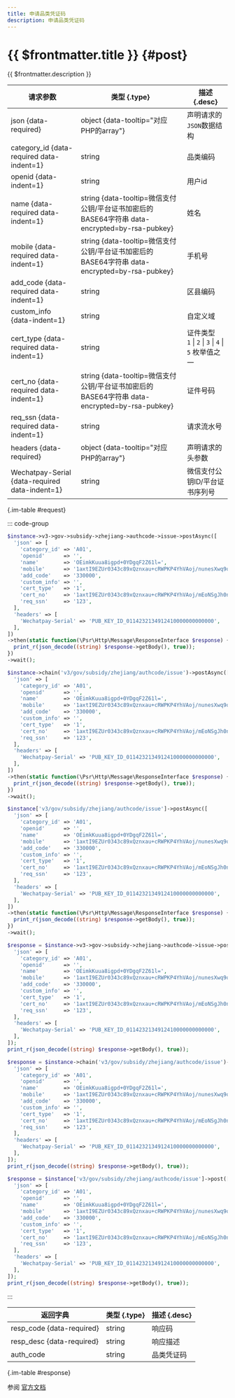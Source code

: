 ```yaml
---
title: 申请品类凭证码
description: 申请品类凭证码
---
```


# {{ $frontmatter.title }} {#post}

{{ $frontmatter.description }}

| 请求参数 | 类型 {.type} | 描述 {.desc}
| --- | --- | ---
| json {data-required} | object {data-tooltip="对应PHP的array"} | 声明请求的`JSON`数据结构
| category_id {data-required data-indent=1} | string | 品类编码
| openid {data-indent=1} | string | 用户id
| name {data-required data-indent=1} | string {data-tooltip=微信支付公钥/平台证书加密后的BASE64字符串 data-encrypted=by-rsa-pubkey} | 姓名
| mobile {data-required data-indent=1} | string {data-tooltip=微信支付公钥/平台证书加密后的BASE64字符串 data-encrypted=by-rsa-pubkey} | 手机号
| add_code {data-required data-indent=1} | string | 区县编码
| custom_info {data-indent=1} | string | 自定义域
| cert_type {data-required data-indent=1} | string | 证件类型<br/>`1` \| `2` \| `3` \| `4` \| `5` 枚举值之一
| cert_no {data-required data-indent=1} | string {data-tooltip=微信支付公钥/平台证书加密后的BASE64字符串 data-encrypted=by-rsa-pubkey} | 证件号码
| req_ssn {data-required data-indent=1} | string | 请求流水号
| headers {data-required} | object {data-tooltip="对应PHP的array"} | 声明请求的头参数
| Wechatpay-Serial {data-required data-indent=1} | string | 微信支付公钥ID/平台证书序列号

{.im-table #request}

::: code-group

```php [异步纯链式]
$instance->v3->gov->subsidy->zhejiang->authcode->issue->postAsync([
  'json' => [
    'category_id' => 'A01',
    'openid'      => '',
    'name'        => 'OEimkKuua8igpd+0YDgqF2Z61l=',
    'mobile'      => '1axtI9EZUr0343c89xQznxau+cRWPKP4YhVAoj/nunesXwq9ogPnSj7EDA==',
    'add_code'    => '330000',
    'custom_info' => '',
    'cert_type'   => '1',
    'cert_no'     => '1axtI9EZUr0343c89xQznxau+cRWPKP4YhVAoj/mEoNSgJh0nvuqQJ1cdL==',
    'req_ssn'     => '123',
  ],
  'headers' => [
    'Wechatpay-Serial' => 'PUB_KEY_ID_0114232134912410000000000000',
  ],
])
->then(static function(\Psr\Http\Message\ResponseInterface $response) {
  print_r(json_decode((string) $response->getBody(), true));
})
->wait();
```

```php [异步声明式]
$instance->chain('v3/gov/subsidy/zhejiang/authcode/issue')->postAsync([
  'json' => [
    'category_id' => 'A01',
    'openid'      => '',
    'name'        => 'OEimkKuua8igpd+0YDgqF2Z61l=',
    'mobile'      => '1axtI9EZUr0343c89xQznxau+cRWPKP4YhVAoj/nunesXwq9ogPnSj7EDA==',
    'add_code'    => '330000',
    'custom_info' => '',
    'cert_type'   => '1',
    'cert_no'     => '1axtI9EZUr0343c89xQznxau+cRWPKP4YhVAoj/mEoNSgJh0nvuqQJ1cdL==',
    'req_ssn'     => '123',
  ],
  'headers' => [
    'Wechatpay-Serial' => 'PUB_KEY_ID_0114232134912410000000000000',
  ],
])
->then(static function(\Psr\Http\Message\ResponseInterface $response) {
  print_r(json_decode((string) $response->getBody(), true));
})
->wait();
```

```php [异步属性式]
$instance['v3/gov/subsidy/zhejiang/authcode/issue']->postAsync([
  'json' => [
    'category_id' => 'A01',
    'openid'      => '',
    'name'        => 'OEimkKuua8igpd+0YDgqF2Z61l=',
    'mobile'      => '1axtI9EZUr0343c89xQznxau+cRWPKP4YhVAoj/nunesXwq9ogPnSj7EDA==',
    'add_code'    => '330000',
    'custom_info' => '',
    'cert_type'   => '1',
    'cert_no'     => '1axtI9EZUr0343c89xQznxau+cRWPKP4YhVAoj/mEoNSgJh0nvuqQJ1cdL==',
    'req_ssn'     => '123',
  ],
  'headers' => [
    'Wechatpay-Serial' => 'PUB_KEY_ID_0114232134912410000000000000',
  ],
])
->then(static function(\Psr\Http\Message\ResponseInterface $response) {
  print_r(json_decode((string) $response->getBody(), true));
})
->wait();
```

```php [同步纯链式]
$response = $instance->v3->gov->subsidy->zhejiang->authcode->issue->post([
  'json' => [
    'category_id' => 'A01',
    'openid'      => '',
    'name'        => 'OEimkKuua8igpd+0YDgqF2Z61l=',
    'mobile'      => '1axtI9EZUr0343c89xQznxau+cRWPKP4YhVAoj/nunesXwq9ogPnSj7EDA==',
    'add_code'    => '330000',
    'custom_info' => '',
    'cert_type'   => '1',
    'cert_no'     => '1axtI9EZUr0343c89xQznxau+cRWPKP4YhVAoj/mEoNSgJh0nvuqQJ1cdL==',
    'req_ssn'     => '123',
  ],
  'headers' => [
    'Wechatpay-Serial' => 'PUB_KEY_ID_0114232134912410000000000000',
  ],
]);
print_r(json_decode((string) $response->getBody(), true));
```

```php [同步声明式]
$response = $instance->chain('v3/gov/subsidy/zhejiang/authcode/issue')->post([
  'json' => [
    'category_id' => 'A01',
    'openid'      => '',
    'name'        => 'OEimkKuua8igpd+0YDgqF2Z61l=',
    'mobile'      => '1axtI9EZUr0343c89xQznxau+cRWPKP4YhVAoj/nunesXwq9ogPnSj7EDA==',
    'add_code'    => '330000',
    'custom_info' => '',
    'cert_type'   => '1',
    'cert_no'     => '1axtI9EZUr0343c89xQznxau+cRWPKP4YhVAoj/mEoNSgJh0nvuqQJ1cdL==',
    'req_ssn'     => '123',
  ],
  'headers' => [
    'Wechatpay-Serial' => 'PUB_KEY_ID_0114232134912410000000000000',
  ],
]);
print_r(json_decode((string) $response->getBody(), true));
```

```php [同步属性式]
$response = $instance['v3/gov/subsidy/zhejiang/authcode/issue']->post([
  'json' => [
    'category_id' => 'A01',
    'openid'      => '',
    'name'        => 'OEimkKuua8igpd+0YDgqF2Z61l=',
    'mobile'      => '1axtI9EZUr0343c89xQznxau+cRWPKP4YhVAoj/nunesXwq9ogPnSj7EDA==',
    'add_code'    => '330000',
    'custom_info' => '',
    'cert_type'   => '1',
    'cert_no'     => '1axtI9EZUr0343c89xQznxau+cRWPKP4YhVAoj/mEoNSgJh0nvuqQJ1cdL==',
    'req_ssn'     => '123',
  ],
  'headers' => [
    'Wechatpay-Serial' => 'PUB_KEY_ID_0114232134912410000000000000',
  ],
]);
print_r(json_decode((string) $response->getBody(), true));
```

:::

| 返回字典 | 类型 {.type} | 描述 {.desc}
| --- | --- | ---
| resp_code {data-required} | string | 响应码
| resp_desc {data-required} | string | 响应描述
| auth_code | string | 品类凭证码

{.im-table #response}

参阅 [官方文档](https://pay.weixin.qq.com/doc/v3/partner/4013989530)
